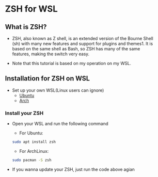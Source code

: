 # ZSH for WSL

## What is ZSH?

- ZSH, also known as Z shell, is an extended version of the Bourne Shell (sh) with many new features and support for plugins and themes1. It is based on the same shell as Bash, so ZSH has many of the same features, making the switch very easy.

- Note that this tutorial is based on my operation on my WSL.

## Installation for ZSH on WSL

- Set up your own WSL(Linux users can ignore)
  - [Ubuntu](https://cn.ubuntu.com/)
  - [Arch](https://www.youtube.com/watch?v=h0Wg_aknGdc&t=309s)

### Install your ZSH

- Open your WSL and run the following command

  - For Ubuntu:  
 
  ```bash
  sudo apt install zsh
  ```

  - For ArchLinux:  

  ```bash
  sudo pacman -S zsh
  ```

- If you wanna update your ZSH, just run the code above agian
